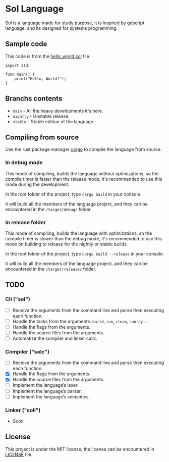 # Sol Language

Sol is a language made for study purpose, it is inspired by gdscript language, and its designed for systems programming.

## Sample code

This code is from the [hello_world.sol](tests/hello_world.sol) file.

```gdscript
import std;

func main() {
    print("Hello, World!");
}
```

## Branchs contents

- `main` - All the heavy developments it's here.
- `nightly` - Unstable release.
- `stable` - Stable edition of the language.

## Compiling from source

Use the rust package manager [cargo](https://doc.rust-lang.org/cargo/) to compile the language from source.

### In debug mode
This mode of compiling, builds the language without optimizations, so the compile timer is faster than the release mode, it's recommended to use this mode during the development.

In the root folder of the project, type `cargo build` in your console.

It will build all the members of the language project, and they can be encountered in the `/target/debug/` folder.

### In release folder
This mode of compiling, builds the language with optimizations, so the compile timer is slower than the debug mode, it's recommended to use this mode on building to release for the nightly or stable builds.

In the root folder of the project, type `cargo build --release` in your console.

It will build all the members of the language project, and they can be encountered in the `/target/release/` folder.

## TODO

### Cli ("sol")

- [ ] Receive the arguments from the command line and parse then executing each function.
- [ ] Handle the tasks from the arguments: `build`, `run`, `clean`, `sunray` ...
- [ ] Handle the flags from the arguments.
- [ ] Handle the source files from the arguments.
- [ ] Automatize the compiler and linker calls.

### Compiler ("solc")

- [ ] Receive the arguments from the command line and parse then executing each function.
- [x] Handle the flags from the arguments.
- [x] Handle the source files from the arguments.
- [ ] Implement the language’s lexer.
- [ ] Implement the language’s parser.
- [ ] Implement the language’s semantics.

### Linker ("soll")

- Soon

## License

This project is under the MIT license, the license can be encountered in [LICENSE](LICENSE) file.
